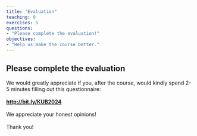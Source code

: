 ```yaml
---
title: "Evaluation"
teaching: 0
exercises: 5
questions:
- "Please complete the evaluation!"
objectives:
- "Help us make the course better."
---
```


## Please complete the evaluation

We would greatly appreciate if you, after the course, would kindly spend 2-5 minutes filling out this questionnaire:\
<br/>
<a href="http://bit.ly/KUB2024" target="_blank"><b>http://bit.ly/KUB2024</b></a>\
<br/>
We appreciate your honest opinions!\
<br/>
Thank you!\
<br/>